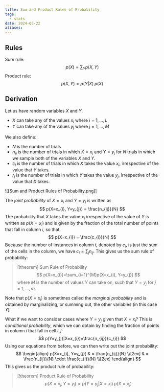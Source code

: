 ```yaml
---
title: Sum and Product Rules of Probability
tags:
  - stats
date: 2024-03-22
aliases:
---
```

## Rules
Sum rule:
$$
p(X)=\sum_{Y} p(X,Y)
$$
Product rule:
$$
p(X,Y)=p(Y|X) \; p(X)
$$
## Derivation
Let us have random variables $X$ and $Y$. 
- $X$ can take any of the values $x_{i}$ where $i = 1, \dots, L$
- $Y$ can take any of the values $y_{j}$ where $j = 1, \dots, M$

We also define:
- $N$ is the number of trials
- $n_{ij}$ is the number of trials in which $X = x_{i}$ and $Y = y_{j}$ for $N$ trials in which we sample both of the variables $X$ and $Y$. 
- $c_{i}$ is the number of trials in which $X$ takes the value $x_{i}$, irrespective of the value that $Y$ takes.
- $r_{j}$ is the number of trials in which $Y$ takes the value $y_{j}$, irrespective of the value that $X$ takes.

![[Sum and Product Rules of Probability.png]]

The *joint probability* of $X=x_{i}$ and $Y=y_{j}$ is written as 
$$
p(X=x_{i}, Y=y_{j}) = \frac{n_{ij}}{N}
$$
The probability that $X$ takes the value $x_{i}$ irrespective of the value of $Y$ is written as $p(X = x_{i})$ and is given by the fraction of the total number of points that fall in column $i$, so that:
$$
p(X=x_{i}) = \frac{c_{i}}{N}
$$
Because the number of instances in column $i$, denoted by $c_{i}$, is just the sum of the cells in the column, we have $c_{i} = \sum_{j}n_{ij}$. This gives us the sum rule of probability:

>[!theorem] Sum Rule of Probability
>$$
>p(X=x_{i})=\sum_{i=1}^{M}p(X=x_{i}, Y=y_{j})
>$$
>where $M$ is the number of values $Y$ can take on, such that $Y = y_{j}$ for $j = 1,\dots,m$.

Note that $p(X = x_{i})$ is sometimes called the *marginal probability* and is obtained by marginalizing, or summing out, the other variables (in this case $Y$).

What if we want to consider cases where $Y=y_{j}$ given that $X=x_{i}$? This is *conditional probability*, which we can obtain by finding the fraction of points in column $i$ that fall in cell $i,j$:
$$
p(Y=y_{j}|X=x_{i})=\frac{n_{ij}}{c_{i}}
$$
Using our equations from before, we can then write out the joint probability:
$$
\begin{align}
p(X=x_{i}, Y=y_{j})  & = \frac{n_{ij}}{N} \\[2ex]
	 & = \frac{n_{ij}}{N} \cdot  \frac{c_{i}}{N} \\[2ex] 
\end{align}
$$
This gives us the product rule of probability:

>[!theorem] Product Rule of Probability
>$$
>p(X=x_{i}, Y=y_{j}) = p(Y=y_{j}|X=x_{i}) \;p(X=x_{i})
>$$
>
